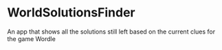 # WorldSolutionsFinder
An app that shows all the solutions still left based on the current clues for the game Wordle
